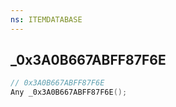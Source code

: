 ```yaml
---
ns: ITEMDATABASE
---
```

## _0x3A0B667ABFF87F6E

```c
// 0x3A0B667ABFF87F6E
Any _0x3A0B667ABFF87F6E();
```

